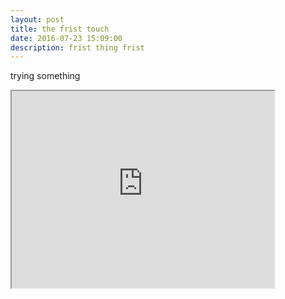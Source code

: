 ```yaml
---
layout: post
title: the frist touch
date: 2016-07-23 15:09:00
description: frist thing frist 
---
```

trying something

<iframe width="420" height="315" src="http://www.youtube.com/embed/0PsXppNVENA"
